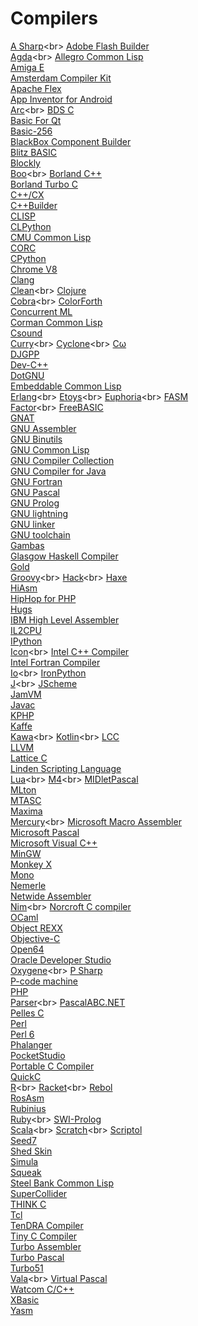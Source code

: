 # Compilers
[A Sharp](https://en.wikipedia.org/wiki/A_Sharp_(.NET))<br>
[Adobe Flash Builder](https://en.wikipedia.org/wiki/Adobe_Flash_Builder)<br>
[Agda](https://en.wikipedia.org/wiki/Agda_(programming_language))<br>
[Allegro Common Lisp](https://en.wikipedia.org/wiki/Allegro_Common_Lisp)<br>
[Amiga E](https://en.wikipedia.org/wiki/Amiga_E)<br>
[Amsterdam Compiler Kit](https://en.wikipedia.org/wiki/Amsterdam_Compiler_Kit)<br>
[Apache Flex](https://en.wikipedia.org/wiki/Apache_Flex)<br>
[App Inventor for Android](https://en.wikipedia.org/wiki/App_Inventor_for_Android)<br>
[Arc](https://en.wikipedia.org/wiki/Arc_(programming_language))<br>
[BDS C](https://en.wikipedia.org/wiki/BDS_C)<br>
[Basic For Qt](https://en.wikipedia.org/wiki/Basic_For_Qt)<br>
[Basic-256](https://en.wikipedia.org/wiki/Basic-256)<br>
[BlackBox Component Builder](https://en.wikipedia.org/wiki/BlackBox_Component_Builder)<br>
[Blitz BASIC](https://en.wikipedia.org/wiki/Blitz_BASIC)<br>
[Blockly](https://en.wikipedia.org/wiki/Blockly)<br>
[Boo](https://en.wikipedia.org/wiki/Boo_(programming_language))<br>
[Borland C++](https://en.wikipedia.org/wiki/Borland_C%2B%2B)<br>
[Borland Turbo C](https://en.wikipedia.org/wiki/Borland_Turbo_C)<br>
[C++/CX](https://en.wikipedia.org/wiki/C%2B%2B/CX)<br>
[C++Builder](https://en.wikipedia.org/wiki/C%2B%2BBuilder)<br>
[CLISP](https://en.wikipedia.org/wiki/CLISP)<br>
[CLPython](https://en.wikipedia.org/wiki/CLPython)<br>
[CMU Common Lisp](https://en.wikipedia.org/wiki/CMU_Common_Lisp)<br>
[CORC](https://en.wikipedia.org/wiki/CORC)<br>
[CPython](https://en.wikipedia.org/wiki/CPython)<br>
[Chrome V8](https://en.wikipedia.org/wiki/Chrome_V8)<br>
[Clang](https://en.wikipedia.org/wiki/Clang)<br>
[Clean](https://en.wikipedia.org/wiki/Clean_(programming_language))<br>
[Clojure](https://en.wikipedia.org/wiki/Clojure)<br>
[Cobra](https://en.wikipedia.org/wiki/Cobra_(programming_language))<br>
[ColorForth](https://en.wikipedia.org/wiki/ColorForth)<br>
[Concurrent ML](https://en.wikipedia.org/wiki/Concurrent_ML)<br>
[Corman Common Lisp](https://en.wikipedia.org/wiki/Corman_Common_Lisp)<br>
[Csound](https://en.wikipedia.org/wiki/Csound)<br>
[Curry](https://en.wikipedia.org/wiki/Curry_(programming_language))<br>
[Cyclone](https://en.wikipedia.org/wiki/Cyclone_(programming_language))<br>
[Cω](https://en.wikipedia.org/wiki/C%CF%89)<br>
[DJGPP](https://en.wikipedia.org/wiki/DJGPP)<br>
[Dev-C++](https://en.wikipedia.org/wiki/Dev-C%2B%2B)<br>
[DotGNU](https://en.wikipedia.org/wiki/DotGNU)<br>
[Embeddable Common Lisp](https://en.wikipedia.org/wiki/Embeddable_Common_Lisp)<br>
[Erlang](https://en.wikipedia.org/wiki/Erlang_(programming_language))<br>
[Etoys](https://en.wikipedia.org/wiki/Etoys_(programming_language))<br>
[Euphoria](https://en.wikipedia.org/wiki/Euphoria_(programming_language))<br>
[FASM](https://en.wikipedia.org/wiki/FASM)<br>
[Factor](https://en.wikipedia.org/wiki/Factor_(programming_language))<br>
[FreeBASIC](https://en.wikipedia.org/wiki/FreeBASIC)<br>
[GNAT](https://en.wikipedia.org/wiki/GNAT)<br>
[GNU Assembler](https://en.wikipedia.org/wiki/GNU_Assembler)<br>
[GNU Binutils](https://en.wikipedia.org/wiki/GNU_Binutils)<br>
[GNU Common Lisp](https://en.wikipedia.org/wiki/GNU_Common_Lisp)<br>
[GNU Compiler Collection](https://en.wikipedia.org/wiki/GNU_Compiler_Collection)<br>
[GNU Compiler for Java](https://en.wikipedia.org/wiki/GNU_Compiler_for_Java)<br>
[GNU Fortran](https://en.wikipedia.org/wiki/GNU_Fortran)<br>
[GNU Pascal](https://en.wikipedia.org/wiki/GNU_Pascal)<br>
[GNU Prolog](https://en.wikipedia.org/wiki/GNU_Prolog)<br>
[GNU lightning](https://en.wikipedia.org/wiki/GNU_lightning)<br>
[GNU linker](https://en.wikipedia.org/wiki/GNU_linker)<br>
[GNU toolchain](https://en.wikipedia.org/wiki/GNU_toolchain)<br>
[Gambas](https://en.wikipedia.org/wiki/Gambas)<br>
[Glasgow Haskell Compiler](https://en.wikipedia.org/wiki/Glasgow_Haskell_Compiler)<br>
[Gold](https://en.wikipedia.org/wiki/Gold_(linker))<br>
[Groovy](https://en.wikipedia.org/wiki/Groovy_(programming_language))<br>
[Hack](https://en.wikipedia.org/wiki/Hack_(programming_language))<br>
[Haxe](https://en.wikipedia.org/wiki/Haxe)<br>
[HiAsm](https://en.wikipedia.org/wiki/HiAsm)<br>
[HipHop for PHP](https://en.wikipedia.org/wiki/HipHop_for_PHP)<br>
[Hugs](https://en.wikipedia.org/wiki/Hugs)<br>
[IBM High Level Assembler](https://en.wikipedia.org/wiki/IBM_High_Level_Assembler)<br>
[IL2CPU](https://en.wikipedia.org/wiki/IL2CPU)<br>
[IPython](https://en.wikipedia.org/wiki/IPython)<br>
[Icon](https://en.wikipedia.org/wiki/Icon_(programming_language))<br>
[Intel C++ Compiler](https://en.wikipedia.org/wiki/Intel_C%2B%2B_Compiler)<br>
[Intel Fortran Compiler](https://en.wikipedia.org/wiki/Intel_Fortran_Compiler)<br>
[Io](https://en.wikipedia.org/wiki/Io_(programming_language))<br>
[IronPython](https://en.wikipedia.org/wiki/IronPython)<br>
[J](https://en.wikipedia.org/wiki/J_(programming_language))<br>
[JScheme](https://en.wikipedia.org/wiki/JScheme)<br>
[JamVM](https://en.wikipedia.org/wiki/JamVM)<br>
[Javac](https://en.wikipedia.org/wiki/Javac)<br>
[KPHP](https://en.wikipedia.org/wiki/KPHP)<br>
[Kaffe](https://en.wikipedia.org/wiki/Kaffe)<br>
[Kawa](https://en.wikipedia.org/wiki/Kawa_(Scheme_implementation))<br>
[Kotlin](https://en.wikipedia.org/wiki/Kotlin_(programming_language))<br>
[LCC](https://en.wikipedia.org/wiki/LCC_(compiler))<br>
[LLVM](https://en.wikipedia.org/wiki/LLVM)<br>
[Lattice C](https://en.wikipedia.org/wiki/Lattice_C)<br>
[Linden Scripting Language](https://en.wikipedia.org/wiki/Linden_Scripting_Language)<br>
[Lua](https://en.wikipedia.org/wiki/Lua_(programming_language))<br>
[M4](https://en.wikipedia.org/wiki/M4_(computer_language))<br>
[MIDletPascal](https://en.wikipedia.org/wiki/MIDletPascal)<br>
[MLton](https://en.wikipedia.org/wiki/MLton)<br>
[MTASC](https://en.wikipedia.org/wiki/MTASC)<br>
[Maxima](https://en.wikipedia.org/wiki/Maxima_(software))<br>
[Mercury](https://en.wikipedia.org/wiki/Mercury_(programming_language))<br>
[Microsoft Macro Assembler](https://en.wikipedia.org/wiki/Microsoft_Macro_Assembler)<br>
[Microsoft Pascal](https://en.wikipedia.org/wiki/Microsoft_Pascal)<br>
[Microsoft Visual C++](https://en.wikipedia.org/wiki/Microsoft_Visual_C%2B%2B)<br>
[MinGW](https://en.wikipedia.org/wiki/MinGW)<br>
[Monkey X](https://en.wikipedia.org/wiki/Monkey_X)<br>
[Mono](https://en.wikipedia.org/wiki/Mono_(software))<br>
[Nemerle](https://en.wikipedia.org/wiki/Nemerle)<br>
[Netwide Assembler](https://en.wikipedia.org/wiki/Netwide_Assembler)<br>
[Nim](https://en.wikipedia.org/wiki/Nim_(programming_language))<br>
[Norcroft C compiler](https://en.wikipedia.org/wiki/Norcroft_C_compiler)<br>
[OCaml](https://en.wikipedia.org/wiki/OCaml)<br>
[Object REXX](https://en.wikipedia.org/wiki/Object_REXX)<br>
[Objective-C](https://en.wikipedia.org/wiki/Objective-C)<br>
[Open64](https://en.wikipedia.org/wiki/Open64)<br>
[Oracle Developer Studio](https://en.wikipedia.org/wiki/Oracle_Developer_Studio)<br>
[Oxygene](https://en.wikipedia.org/wiki/Oxygene_(programming_language))<br>
[P Sharp](https://en.wikipedia.org/wiki/P_Sharp)<br>
[P-code machine](https://en.wikipedia.org/wiki/P-code_machine)<br>
[PHP](https://en.wikipedia.org/wiki/PHP)<br>
[Parser](https://en.wikipedia.org/wiki/Parser_(CGI_language))<br>
[PascalABC.NET](https://en.wikipedia.org/wiki/PascalABC.NET)<br>
[Pelles C](https://en.wikipedia.org/wiki/Pelles_C)<br>
[Perl](https://en.wikipedia.org/wiki/Perl)<br>
[Perl 6](https://en.wikipedia.org/wiki/Perl_6)<br>
[Phalanger](https://en.wikipedia.org/wiki/Phalanger_(compiler))<br>
[PocketStudio](https://en.wikipedia.org/wiki/PocketStudio)<br>
[Portable C Compiler](https://en.wikipedia.org/wiki/Portable_C_Compiler)<br>
[QuickC](https://en.wikipedia.org/wiki/QuickC)<br>
[R](https://en.wikipedia.org/wiki/R_(programming_language))<br>
[Racket](https://en.wikipedia.org/wiki/Racket_(programming_language))<br>
[Rebol](https://en.wikipedia.org/wiki/Rebol)<br>
[RosAsm](https://en.wikipedia.org/wiki/RosAsm)<br>
[Rubinius](https://en.wikipedia.org/wiki/Rubinius)<br>
[Ruby](https://en.wikipedia.org/wiki/Ruby_(programming_language))<br>
[SWI-Prolog](https://en.wikipedia.org/wiki/SWI-Prolog)<br>
[Scala](https://en.wikipedia.org/wiki/Scala_(programming_language))<br>
[Scratch](https://en.wikipedia.org/wiki/Scratch_(programming_language))<br>
[Scriptol](https://en.wikipedia.org/wiki/Scriptol)<br>
[Seed7](https://en.wikipedia.org/wiki/Seed7)<br>
[Shed Skin](https://en.wikipedia.org/wiki/Shed_Skin)<br>
[Simula](https://en.wikipedia.org/wiki/Simula)<br>
[Squeak](https://en.wikipedia.org/wiki/Squeak)<br>
[Steel Bank Common Lisp](https://en.wikipedia.org/wiki/Steel_Bank_Common_Lisp)<br>
[SuperCollider](https://en.wikipedia.org/wiki/SuperCollider)<br>
[THINK C](https://en.wikipedia.org/wiki/THINK_C)<br>
[Tcl](https://en.wikipedia.org/wiki/Tcl)<br>
[TenDRA Compiler](https://en.wikipedia.org/wiki/TenDRA_Compiler)<br>
[Tiny C Compiler](https://en.wikipedia.org/wiki/Tiny_C_Compiler)<br>
[Turbo Assembler](https://en.wikipedia.org/wiki/Turbo_Assembler)<br>
[Turbo Pascal](https://en.wikipedia.org/wiki/Turbo_Pascal)<br>
[Turbo51](https://en.wikipedia.org/wiki/Turbo51)<br>
[Vala](https://en.wikipedia.org/wiki/Vala_(programming_language))<br>
[Virtual Pascal](https://en.wikipedia.org/wiki/Virtual_Pascal)<br>
[Watcom C/C++](https://en.wikipedia.org/wiki/Watcom_C/C%2B%2B)<br>
[XBasic](https://en.wikipedia.org/wiki/XBasic)<br>
[Yasm](https://en.wikipedia.org/wiki/Yasm)<br>
